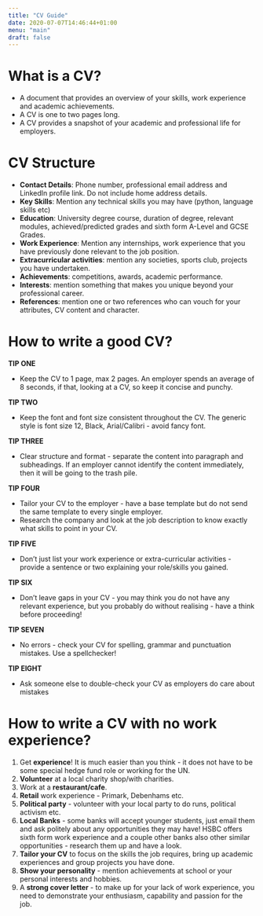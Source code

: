 ```yaml
---
title: "CV Guide"
date: 2020-07-07T14:46:44+01:00
menu: "main"
draft: false
---
```

# What is a CV?
- A document that provides an overview of your skills, work experience and academic achievements.
- A CV is one to two pages long.
- A CV provides a snapshot of your academic and professional life for employers.


# CV Structure
- **Contact Details**: Phone number, professional email address and LinkedIn profile link. Do not include home address details.
- **Key Skills**: Mention any technical skills you may have (python, language skills etc)
- **Education**: University degree course, duration of degree, relevant modules, achieved/predicted grades and sixth form A-Level and GCSE Grades.
- **Work Experience**: Mention any internships, work experience that you have previously done relevant to the job position.
- **Extracurricular activities**: mention any societies, sports club, projects you have undertaken.
- **Achievements**: competitions, awards, academic performance.
- **Interests**: mention something that makes you unique beyond your professional career.
- **References**: mention one or two references who can vouch for your attributes, CV content and character.

# How to write a good CV?

**TIP ONE**
- Keep the CV to 1 page, max 2 pages. An employer spends an average of 8 seconds, if that, looking at a CV, so keep it concise and punchy.

**TIP TWO**
- Keep the font and font size consistent throughout the CV. The generic style is font size 12, Black, Arial/Calibri - avoid fancy font.

**TIP THREE**
- Clear structure and format - separate the content into paragraph and subheadings. If an employer cannot identify the content immediately, then it will be going to the trash pile.

**TIP FOUR**
- Tailor your CV to the employer - have a base template but do not send the same template to every single employer. 
- Research the company and look at the job description to know exactly what skills to point in your CV.

**TIP FIVE**
- Don’t just list your work experience or extra-curricular activities - provide a sentence or two explaining your role/skills you gained.

**TIP SIX**
- Don’t leave gaps in your CV - you may think you do not have any relevant experience, but you probably do without realising - have a think before proceeding!

**TIP SEVEN**
- No errors - check your CV for spelling, grammar and punctuation mistakes. Use a spellchecker!

**TIP EIGHT**
- Ask someone else to double-check your CV as employers do care about mistakes

# How to write a CV with no work experience?
1. Get **experience**! It is much easier than you think - it does not have to be some special hedge fund role or working for the UN.
2. **Volunteer** at a local charity shop/with charities.
3. Work at a **restaurant/cafe**.
4. **Retail** work experience - Primark, Debenhams etc.
5. **Political party** - volunteer with your local party to do runs, political activism etc.
6. **Local Banks** - some banks will accept younger students, just email them and ask politely about any opportunities they may have! HSBC offers sixth form work experience and a couple other banks also other similar opportunities - research them up and have a look.
7. **Tailor your CV** to focus on the skills the job requires, bring up academic experiences and group projects you have done.
8. **Show your personality** - mention achievements at school or your personal interests and hobbies.
9. A **strong cover letter** - to make up for your lack of work experience, you need to demonstrate your enthusiasm, capability and passion for the job.


